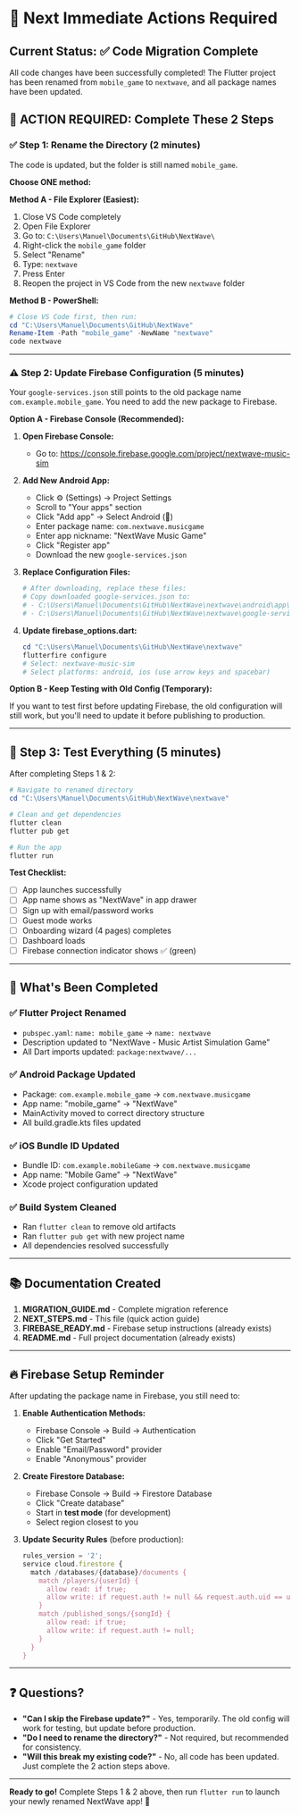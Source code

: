 # 🎯 Next Immediate Actions Required

## Current Status: ✅ Code Migration Complete

All code changes have been successfully completed! The Flutter project has been renamed from `mobile_game` to `nextwave`, and all package names have been updated.

## 🚨 ACTION REQUIRED: Complete These 2 Steps

### ✅ Step 1: Rename the Directory (2 minutes)

The code is updated, but the folder is still named `mobile_game`. 

**Choose ONE method:**

**Method A - File Explorer (Easiest):**
1. Close VS Code completely
2. Open File Explorer
3. Go to: `C:\Users\Manuel\Documents\GitHub\NextWave\`
4. Right-click the `mobile_game` folder
5. Select "Rename"
6. Type: `nextwave`
7. Press Enter
8. Reopen the project in VS Code from the new `nextwave` folder

**Method B - PowerShell:**
```powershell
# Close VS Code first, then run:
cd "C:\Users\Manuel\Documents\GitHub\NextWave"
Rename-Item -Path "mobile_game" -NewName "nextwave"
code nextwave
```

---

### ⚠️ Step 2: Update Firebase Configuration (5 minutes)

Your `google-services.json` still points to the old package name `com.example.mobile_game`. You need to add the new package to Firebase.

**Option A - Firebase Console (Recommended):**

1. **Open Firebase Console:**
   - Go to: https://console.firebase.google.com/project/nextwave-music-sim

2. **Add New Android App:**
   - Click ⚙️ (Settings) → Project Settings
   - Scroll to "Your apps" section
   - Click "Add app" → Select Android (📱)
   - Enter package name: `com.nextwave.musicgame`
   - Enter app nickname: "NextWave Music Game"
   - Click "Register app"
   - Download the new `google-services.json`

3. **Replace Configuration Files:**
   ```powershell
   # After downloading, replace these files:
   # Copy downloaded google-services.json to:
   # - C:\Users\Manuel\Documents\GitHub\NextWave\nextwave\android\app\google-services.json
   # - C:\Users\Manuel\Documents\GitHub\NextWave\nextwave\google-services.json
   ```

4. **Update firebase_options.dart:**
   ```powershell
   cd "C:\Users\Manuel\Documents\GitHub\NextWave\nextwave"
   flutterfire configure
   # Select: nextwave-music-sim
   # Select platforms: android, ios (use arrow keys and spacebar)
   ```

**Option B - Keep Testing with Old Config (Temporary):**

If you want to test first before updating Firebase, the old configuration will still work, but you'll need to update it before publishing to production.

---

## 📱 Step 3: Test Everything (5 minutes)

After completing Steps 1 & 2:

```powershell
# Navigate to renamed directory
cd "C:\Users\Manuel\Documents\GitHub\NextWave\nextwave"

# Clean and get dependencies
flutter clean
flutter pub get

# Run the app
flutter run
```

**Test Checklist:**
- [ ] App launches successfully
- [ ] App name shows as "NextWave" in app drawer
- [ ] Sign up with email/password works
- [ ] Guest mode works
- [ ] Onboarding wizard (4 pages) completes
- [ ] Dashboard loads
- [ ] Firebase connection indicator shows ✅ (green)

---

## 🎉 What's Been Completed

### ✅ Flutter Project Renamed
- `pubspec.yaml`: `name: mobile_game` → `name: nextwave`
- Description updated to "NextWave - Music Artist Simulation Game"
- All Dart imports updated: `package:nextwave/...`

### ✅ Android Package Updated
- Package: `com.example.mobile_game` → `com.nextwave.musicgame`
- App name: "mobile_game" → "NextWave"
- MainActivity moved to correct directory structure
- All build.gradle.kts files updated

### ✅ iOS Bundle ID Updated
- Bundle ID: `com.example.mobileGame` → `com.nextwave.musicgame`
- App name: "Mobile Game" → "NextWave"
- Xcode project configuration updated

### ✅ Build System Cleaned
- Ran `flutter clean` to remove old artifacts
- Ran `flutter pub get` with new project name
- All dependencies resolved successfully

---

## 📚 Documentation Created

1. **MIGRATION_GUIDE.md** - Complete migration reference
2. **NEXT_STEPS.md** - This file (quick action guide)
3. **FIREBASE_READY.md** - Firebase setup instructions (already exists)
4. **README.md** - Full project documentation (already exists)

---

## 🔥 Firebase Setup Reminder

After updating the package name in Firebase, you still need to:

1. **Enable Authentication Methods:**
   - Firebase Console → Build → Authentication
   - Click "Get Started"
   - Enable "Email/Password" provider
   - Enable "Anonymous" provider

2. **Create Firestore Database:**
   - Firebase Console → Build → Firestore Database
   - Click "Create database"
   - Start in **test mode** (for development)
   - Select region closest to you

3. **Update Security Rules** (before production):
   ```javascript
   rules_version = '2';
   service cloud.firestore {
     match /databases/{database}/documents {
       match /players/{userId} {
         allow read: if true;
         allow write: if request.auth != null && request.auth.uid == userId;
       }
       match /published_songs/{songId} {
         allow read: if true;
         allow write: if request.auth != null;
       }
     }
   }
   ```

---

## ❓ Questions?

- **"Can I skip the Firebase update?"** - Yes, temporarily. The old config will work for testing, but update before production.
- **"Do I need to rename the directory?"** - Not required, but recommended for consistency.
- **"Will this break my existing code?"** - No, all code has been updated. Just complete the 2 action steps above.

---

**Ready to go!** Complete Steps 1 & 2 above, then run `flutter run` to launch your newly renamed NextWave app! 🚀
